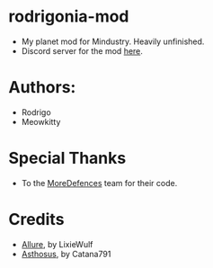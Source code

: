 # rodrigonia-mod
- My planet mod for Mindustry. Heavily unfinished.
- Discord server for the mod [here](https://discord.gg/HRRwyKnrkV).
# Authors:
- Rodrigo
- Meowkitty
# Special Thanks
- To the [MoreDefences](https://github.com/coaldeficit/MoreDefences) team for their code.
# Credits
- [Allure](https://github.com/LixieWulf/Allure), by LixieWulf
- [Asthosus](https://github.com/Catana791/Asthosus), by Catana791
